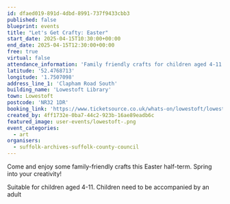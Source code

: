 ```yaml
---
id: dfaed019-891d-4dbd-8991-737f9433cbb3
published: false
blueprint: events
title: "Let's Get Crafty: Easter"
start_date: 2025-04-15T10:30:00+00:00
end_date: 2025-04-15T12:30:00+00:00
free: true
virtual: false
attendance_information: 'Family friendly crafts for children aged 4-11'
latitude: '52.4768713'
longitude: '1.7507098'
address_line_1: 'Clapham Road South'
building_name: 'Lowestoft Library'
town: Lowestoft
postcode: 'NR32 1DR'
booking_link: 'https://www.ticketsource.co.uk/whats-on/lowestoft/lowestoft-library/lets-get-crafty-easter-lowestoft-library/2025-04-15/10:30/t-dvzvmgz'
created_by: 4ff1732e-0ba7-44c2-923b-16ae89eadb6c
featured_image: user-events/lowestoft-.png
event_categories:
  - art
organisers:
  - suffolk-archives-suffolk-county-council
---
```

Come and enjoy some family-friendly crafts this Easter half-term. Spring into your creativity!

Suitable for children aged 4-11. Children need to be accompanied by an adult